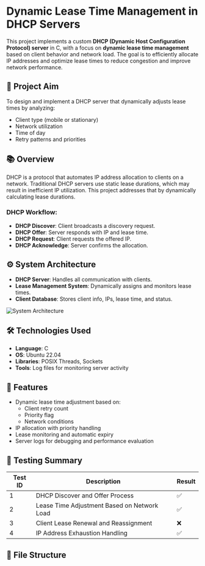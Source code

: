 # Dynamic Lease Time Management in DHCP Servers

This project implements a custom **DHCP (Dynamic Host Configuration Protocol) server** in C, with a focus on **dynamic lease time management** based on client behavior and network load. The goal is to efficiently allocate IP addresses and optimize lease times to reduce congestion and improve network performance.

## 🧠 Project Aim

To design and implement a DHCP server that dynamically adjusts lease times by analyzing:
- Client type (mobile or stationary)
- Network utilization
- Time of day
- Retry patterns and priorities

## 📚 Overview

DHCP is a protocol that automates IP address allocation to clients on a network. Traditional DHCP servers use static lease durations, which may result in inefficient IP utilization. This project addresses that by dynamically calculating lease durations.

### DHCP Workflow:
- **DHCP Discover**: Client broadcasts a discovery request.
- **DHCP Offer**: Server responds with IP and lease time.
- **DHCP Request**: Client requests the offered IP.
- **DHCP Acknowledge**: Server confirms the allocation.

## ⚙️ System Architecture

- **DHCP Server**: Handles all communication with clients.
- **Lease Management System**: Dynamically assigns and monitors lease times.
- **Client Database**: Stores client info, IPs, lease time, and status.

<img src="https://via.placeholder.com/600x300.png?text=System+Architecture" alt="System Architecture" />

## 🛠️ Technologies Used

- **Language**: C
- **OS**: Ubuntu 22.04
- **Libraries**: POSIX Threads, Sockets
- **Tools**: Log files for monitoring server activity

## 🚀 Features

- Dynamic lease time adjustment based on:
  - Client retry count
  - Priority flag
  - Network conditions
- IP allocation with priority handling
- Lease monitoring and automatic expiry
- Server logs for debugging and performance evaluation

## 🧪 Testing Summary

| Test ID | Description                                   | Result |
|---------|-----------------------------------------------|--------|
| 1       | DHCP Discover and Offer Process               | ✅     |
| 2       | Lease Time Adjustment Based on Network Load   | ✅     |
| 3       | Client Lease Renewal and Reassignment         | ❌     |
| 4       | IP Address Exhaustion Handling                | ✅     |

## 📂 File Structure

